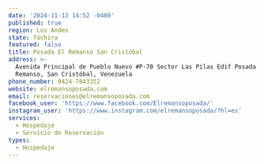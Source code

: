 ```yaml
---
date: '2024-11-13 14:52 -0400'
published: true
region: Los Andes
state: Táchira
featured: false
title: Posada El Remanso San Cristóbal
address: >-
  Avenida Principal de Pueblo Nuevo #P-70 Sector Las Pilas Edif Posada el
  Remanso, San Cristóbal, Venezuela
phone_number: 0424-7843352
website: elremansoposada.com
email: reservaciones@elremansoposada.com
facebook_user: 'https://www.facebook.com/Elremansoposada/'
instagram_user: 'https://www.instagram.com/elremansoposada/?hl=es'
services:
  - Hospedaje
  - Servicio de Reservación
types:
  - Hospedaje
---
```

